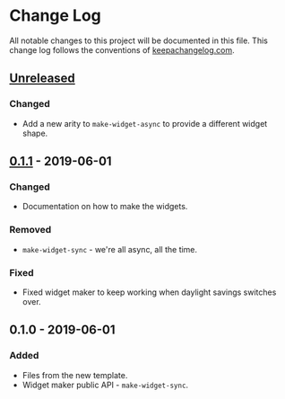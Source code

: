 # Change Log
All notable changes to this project will be documented in this file. This change log follows the conventions of [keepachangelog.com](http://keepachangelog.com/).

## [Unreleased]
### Changed
- Add a new arity to `make-widget-async` to provide a different widget shape.

## [0.1.1] - 2019-06-01
### Changed
- Documentation on how to make the widgets.

### Removed
- `make-widget-sync` - we're all async, all the time.

### Fixed
- Fixed widget maker to keep working when daylight savings switches over.

## 0.1.0 - 2019-06-01
### Added
- Files from the new template.
- Widget maker public API - `make-widget-sync`.

[Unreleased]: https://github.com/your-name/e38/compare/0.1.1...HEAD
[0.1.1]: https://github.com/your-name/e38/compare/0.1.0...0.1.1
